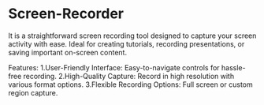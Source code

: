 # Screen-Recorder
It is a straightforward screen recording tool designed to capture your screen activity with ease. Ideal for creating tutorials, recording presentations, or saving important on-screen content.

Features:
1.User-Friendly Interface: Easy-to-navigate controls for hassle-free recording.
2.High-Quality Capture: Record in high resolution with various format options.
3.Flexible Recording Options: Full screen or custom region capture.
